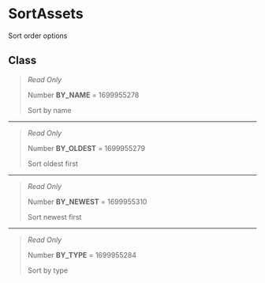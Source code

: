 # SortAssets
Sort order options

## Class
> *Read Only* 
> 
> Number **BY_NAME** = 1699955278
> 
> Sort by name
*** 
> *Read Only* 
> 
> Number **BY_OLDEST** = 1699955279
> 
> Sort oldest first
*** 
> *Read Only* 
> 
> Number **BY_NEWEST** = 1699955310
> 
> Sort newest first
*** 
> *Read Only* 
> 
> Number **BY_TYPE** = 1699955284
> 
> Sort by type

